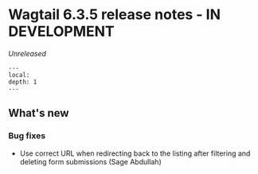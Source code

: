 # Wagtail 6.3.5 release notes - IN DEVELOPMENT

_Unreleased_

```{contents}
---
local:
depth: 1
---
```

## What's new

### Bug fixes

 * Use correct URL when redirecting back to the listing after filtering and deleting form submissions (Sage Abdullah)
